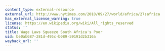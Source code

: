 ```yaml
---
content_type: external-resource
external_url: http://www.nytimes.com/2010/09/27/world/africa/27safrica.html
has_external_license_warning: true
license: https://en.wikipedia.org/wiki/All_rights_reserved
status: ''
title: Wage Laws Squeeze South Africa's Poor
uid: be0ab687-281d-495c-b089-59191d2b316a
wayback_url: ''
---
```

